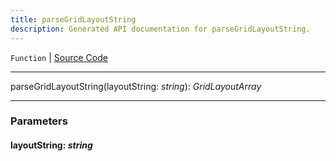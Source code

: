 ```yaml
---
title: parseGridLayoutString
description: Generated API documentation for parseGridLayoutString.
---
```


`Function` | [Source Code](https://github.com/mrCamelCode/jtjs-react/blob/0e141e63e22c212c71ce52ba40f0472cc9028516/lib/components/wrappers/layout/Grid.tsx#L259)

---

parseGridLayoutString(layoutString: _string_): _GridLayoutArray_

---

### Parameters

#### layoutString: _string_
